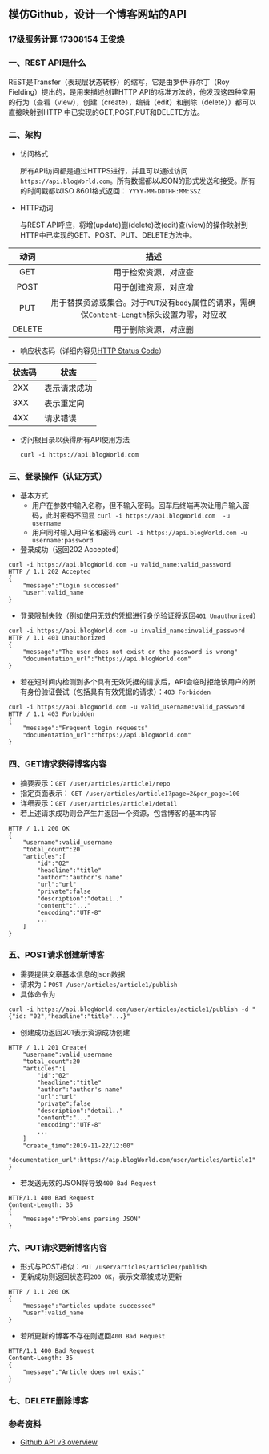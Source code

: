 ## 模仿Github，设计一个博客网站的API
### 17级服务计算 17308154 王俊焕
### 一、REST API是什么
REST是Transfer（表现层状态转移）的缩写，它是由罗伊·菲尔丁（Roy Fielding）提出的，是用来描述创建HTTP API的标准方法的，他发现这四种常用的行为（查看（view），创建（create），编辑（edit）和删除（delete））都可以直接映射到HTTP 中已实现的GET,POST,PUT和DELETE方法。
### 二、架构

- 访问格式

  所有API访问都是通过HTTPS进行，并且可以通过访问`https://api.blogWorld.com`。所有数据都以JSON的形式发送和接受。所有的时间戳都以ISO 8601格式返回： 
  ```YYYY-MM-DDTHH:MM:SSZ```

- HTTP动词

  与REST API呼应，将增(update)删(delete)改(edit)查(view)的操作映射到HTTP中已实现的GET、POST、PUT、DELETE方法中。
  
|动词|描述|
|:-:|:-:|
|GET|用于检索资源，对应查|
|POST|用于创建资源，对应增|
|PUT|用于替换资源或集合。对于`PUT`没有`body`属性的请求，需确保`Content-Length`标头设置为零，对应改|
|DELETE|用于删除资源，对应删|


- 响应状态码（详细内容见[HTTP Status Code](https://www.w3.org/Protocols/HTTP/HTRESP.html)）

|状态码|状态|
|-|-|
|2XX|表示请求成功|
|3XX|表示重定向|
|4XX|请求错误|

- 访问根目录以获得所有API使用方法
	```shell
	curl -i https://api.blogWorld.com
	```

### 三、登录操作（认证方式）
- 基本方式
    - 用户在参数中输入名称，但不输入密码。回车后终端再次让用户输入密码，此时密码不回显
        `curl -i https://api.blogWorld.com  -u username  `
    - 用户同时输入用户名和密码
    	`curl -i https://api.blogWorld.com -u username:password `
- 登录成功（返回202 Accepted）
```shell
curl -i https://api.blogWorld.com -u valid_name:valid_password
HTTP / 1.1 202 Accepted
{
	"message":"login successed"
	"user":valid_name
}
```

- 登录限制失败（例如使用无效的凭据进行身份验证将返回`401 Unauthorized`）
```shell
curl -i https://api.blogWorld.com -u invalid_name:invalid_password
HTTP / 1.1 401 Unauthorized
{
	"message":"The user does not exist or the password is wrong"
	"documentation_url":"https://api.blogWorld.com"
}
```
- 若在短时间内检测到多个具有无效凭据的请求后，API会临时拒绝该用户的所有身份验证尝试（包括具有有效凭据的请求）：`403 Forbidden`
```shell
curl -i https://api.blogWorld.com -u valid_username:valid_password
HTTP / 1.1 403 Forbidden
{
	"message":"Frequent login requests"
	"documentation_url":"https://api.blogWorld.com"
}
```
### 四、GET请求获得博客内容

- 摘要表示：`GET /user/articles/article1/repo`
- 指定页面表示： `GET /user/articles/article1?page=2&per_page=100`
- 详细表示：`GET /user/articles/article1/detail`
- 若上述请求成功则会产生并返回一个资源，包含博客的基本内容
```shell
HTTP / 1.1 200 OK
{
	"username":valid_username
	"total_count":20
	"articles":[
		"id":"02"
		"headline":"title"
		"author":"author's name"
		"url":"url"
		"private":false
		"description":"detail.."
		"content":"..."
		"encoding":"UTF-8"
        ...
	]
}
```
### 五、POST请求创建新博客
- 需要提供文章基本信息的json数据
- 请求为：`POST /user/articles/article1/publish`
- 具体命令为
```shell
curl -i https://api.blogWorld.com/user/articles/acticle1/publish -d "{"id: "02","headline":"title"...}"
```
- 创建成功返回201表示资源成功创建
```shell
HTTP / 1.1 201 Create{
	"username":valid_username
	"total_count":20
	"articles":[
		"id":"02"
		"headline":"title"
		"author":"author's name"
		"url":"url"
		"private":false
		"description":"detail.."
		"content":"..."
		"encoding":"UTF-8"
        ...
	]
	"create_time":2019-11-22/12:00"
	"documentation_url":https://aip.blogWorld.com/user/articles/article1"
}
```
- 若发送无效的JSON将导致`400 Bad Request`
```shell
HTTP/1.1 400 Bad Request
Content-Length: 35
{
	"message":"Problems parsing JSON"
}
```
### 六、PUT请求更新博客内容

- 形式与POST相似：`PUT /user/articles/article1/publish`
- 更新成功则返回状态码`200 OK`，表示文章被成功更新
```shell
HTTP / 1.1 200 OK
{
	"message":"articles update successed"
	"user":valid_name
}
```
- 若所更新的博客不存在则返回`400 Bad Request`
```shell
HTTP/1.1 400 Bad Request
Content-Length: 35
{
	"message":"Article does not exist"
}
```
### 七、DELETE删除博客



### 参考资料
- [Github API v3 overview](https://developer.github.com/v3/)
